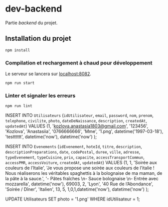 # dev-backend
Partie *backend* du projet.

## Installation du projet
```
npm install
```

### Compilation et rechargement à chaud pour développement
Le serveur se lancera sur [localhost:8082](http://localhost:8082).
```
npm run start
```

### Linter et signaler les erreurs
```
npm run lint
```

INSERT INTO `Utilisateurs` (`idUtilisateur`, `email`, `password`, `nom`, `prenom`, `telephone`, `civilite`, `photo`, `dateDeNaissance`, `description`, `createdAt`, `updatedAt`) VALUES  (1, 'kozlova.anastasia1803@gmail.com', '123456', 'Kozlova', 'Anastasiia', '0766666666', 'Mme', '1.png', datetime('1997-03-18'), 'testttttt', datetime('now'), datetime('now') );


INSERT INTO `Evenements` (`idEvenement`, `hoteId`, `titre`, `description`, `descriptionPreparations`, `date`, `codePostal`, `duree`, `ville`, `adresse`, `typeEvenement`, `typeCuisine`, `prix`, `capacite`, `accessTransportCommun`, `accessPMR`, `accessVoiture`, `createdAt`, `updatedAt`) VALUES (1, 1, 'Soirée aux couleurs de l’Italie', 'Je vous propose une soirée aux couleurs de l’italie ! Nous réaliserons les véritables spaghettis à la bolognaise de ma maman, de la pâte à la sauce.', '- Pâtes fraîches \n- Sauce bolognaise \n- Entrée avec mozzarella', datetime('now'), 69003, 2, 'Lyon', '40 Rue de l’Abondance', 'Soirée / Dîner', 'Italien', 13, 5, 1,0,1,datetime('now'), datetime('now') );

UPDATE Utilisateurs
SET photo = '1.png'
WHERE idUtilisateur = 1;